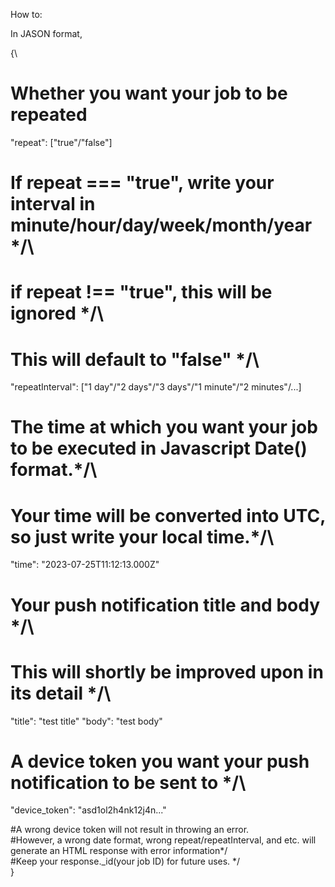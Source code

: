 How to:

In JASON format,

{\
  # Whether you want your job to be repeated
  "repeat": ["true"/"false"] 
  
  # If repeat === "true", write your interval in minute/hour/day/week/month/year */\
  # if repeat !== "true", this will be ignored */\
  # This will default to "false" */\
  "repeatInterval": ["1 day"/"2 days"/"3 days"/"1 minute"/"2 minutes"/...]
  
  # The time at which you want your job to be executed in Javascript Date() format.*/\
  # Your time will be converted into UTC, so just write your local time.*/\
  "time": "2023-07-25T11:12:13.000Z"
  
  # Your push notification title and body */\
  # This will shortly be improved upon in its detail */\
  "title": "test title"
  "body": "test body"
  
  # A device token you want your push notification to be sent to */\
  "device_token": "asd1ol2h4nk12j4n..."
  
  #A wrong device token will not result in throwing an error. \
  #However, a wrong date format, wrong repeat/repeatInterval, and etc. will generate an HTML response with error information*/\
  #Keep your response._id(your job ID) for future uses.
  */\
}